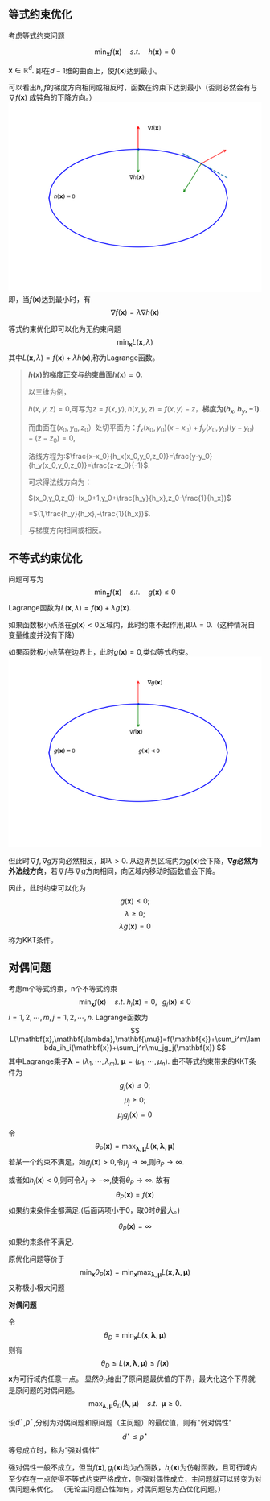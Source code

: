 ## 等式约束优化

考虑等式约束问题

$$
    \min_{\mathbf{x}} f(\mathbf{x})\quad s.t.\quad h(\mathbf{x})=0
$$

$\mathbf{x}\in \mathbb{R}^d$.
即在$d-1$维的曲面上，使$f(\mathbf{x})$达到最小。

可以看出$h,f$的梯度方向相同或相反时，函数在约束下达到最小（否则必然会有与$\nabla f(\mathbf{x})$ 成钝角的下降方向。）
![image](./1.png)
即，当$f(\mathbf{x})$达到最小时，有
$$
\nabla f(\mathbf{x}) = \lambda\nabla h(\mathbf{x})
$$

等式约束优化即可以化为无约束问题
$$
\min_{\mathbf{x}}L(\mathbf{x},\lambda)
$$
其中$L(\mathbf{x},\lambda)=f(\mathbf{x})+\lambda h(\mathbf{x})$,称为Lagrange函数。

> **$h(\mathbf{x})$的梯度正交与约束曲面$h(\mathbf{x})=0$.**
>
> 以三维为例，
>
> $h(x,y,z)=0$,可写为$z=f(x,y),h(x,y,z) =f(x,y)-z$，**梯度为$(h_x,h_y,-1)$**.
>
> 而曲面在$(x_0,y_0,z_0）$处切平面为：$f_x(x_0,y_0)(x-x_0)+f_y(x_0,y_0)(y-y_0)-(z-z_0)=0$,
>
> 法线方程为:$\frac{x-x_0}{h_x(x_0,y_0,z_0)}=\frac{y-y_0}{h_y(x_0,y_0,z_0)}=\frac{z-z_0}{-1}$.
>
> 可求得法线方向为：
>
> $(x_0,y_0,z_0)-(x_0+1,y_0+\frac{h_y}{h_x},z_0-\frac{1}{h_x})$
>
> =$(1,\frac{h_y}{h_x},-\frac{1}{h_x})$. 
>
> 与梯度方向相同或相反。


## 不等式约束优化
问题可写为
$$
\min_{\mathbf{x}} f(\mathbf{x})\quad s.t.\quad g(\mathbf{x})\leqslant 0
$$
Lagrange函数为$L(\mathbf{x},\lambda)=f(\mathbf{x})+\lambda g(\mathbf{x})$.

如果函数极小点落在$g(\mathbf{x})<0$区域内，此时约束不起作用,即$\lambda=0$.（这种情况自变量维度并没有下降）

如果函数极小点落在边界上，此时$g(\mathbf{x})=0$,类似等式约束。
![image](./2.png)

但此时$\nabla f,\nabla g$方向必然相反，即$\lambda > 0$.
从边界到区域内为$g(\mathbf{x})$会下降，**$\nabla g$必然为外法线方向**，若$\nabla f$与$\nabla g$方向相同，向区域内移动时函数值会下降。

因此，此时约束可以化为
$$
g(\mathbf{x}) \leqslant 0 ;
$$
$$
\lambda \geqslant 0;
$$
$$
\lambda g(\mathbf{x}) = 0
$$
称为KKT条件。

## 对偶问题
考虑m个等式约束，n个不等式约束
$$
\min_{\mathbf{x}} f(\mathbf{x})\quad s.t.{~}h_i(\mathbf{x}) = 0,{~~}g_j(\mathbf{x}) \leqslant 0
$$
$i = 1,2,\cdots,m,j=1,2,\cdots,n$.
Lagrange函数为
$$
L(\mathbf{x},\mathbf{\lambda},\mathbf{\mu})=f(\mathbf{x})+\sum_i^m\lambda_ih_i(\mathbf{x})+\sum_j^n\mu_jg_j(\mathbf{x})
$$
其中Lagrange乘子$\mathbf{\lambda}=(\lambda_1,\cdots,\lambda_m)$,
$\mathbf{\mu}=(\mu_1,\cdots,\mu_n)$.
由不等式约束带来的KKT条件为
$$
g_j(\mathbf{x}) \leqslant 0;
$$
$$
\mu_j\geqslant 0;
$$
$$
\mu_j g_j(\mathbf{x}) = 0
$$

令
$$
\theta_P(\mathbf{x})=\max_{\mathbf{\lambda},\mathbf{\mu}}L(\mathbf{x},\mathbf{\lambda},\mathbf{\mathbf{\mu}})
$$
若某一个约束不满足，如$g_j(\mathbf{x}) > 0$,令$\mu_j\to\infty$,则$\theta_P\to\infty$.

或者如$h_i(\mathbf{x})<0$,则可令$\lambda_i \to -\infty$,使得$\theta_P\to\infty$.
故有
$$
\theta_P({\mathbf{x}}) = f(\mathbf{x})
$$
如果约束条件全都满足.(后面两项小于0，取0时$\theta$最大。)

$$
\theta_P(\mathbf{x}) = \infty
$$
如果约束条件不满足.

原优化问题等价于
$$
\min_{\mathbf{x}} \theta_P(\mathbf{x})=\min_{\mathbf{x}}\max_{\mathbf{\lambda},\mathbf{\mu}}L(\mathbf{x},\mathbf{\lambda},\mathbf{\mu})
$$
又称极小极大问题

**对偶问题**

令
$$
\theta_D=\min_\mathbf{x}L(\mathbf{x},\mathbf{\lambda},\mathbf{\mu})
$$
则有
$$
\theta_D\leqslant L(\mathbf{x},\mathbf{\lambda},\mathbf{\mu})\leqslant f(\mathbf{x})
$$
$\mathbf{x}$为可行域内任意一点。
显然$\theta_D$给出了原问题最优值的下界，最大化这个下界就是原问题的对偶问题。
$$
\max_{\mathbf{\lambda},\mathbf{\mu}} \theta_D(\mathbf{\lambda},\mathbf{\mu})\quad s.t.{~~}\mathbf{\mu} \geqslant 0.
$$

设$d^\star$,$p^\star$,分别为对偶问题和原问题（主问题）的最优值，则有"弱对偶性"
$$
d^\star \leqslant p^\star
$$
等号成立时，称为“强对偶性”

强对偶性一般不成立，但当$f(\mathbf{x}),g_j(\mathbf{x})$均为凸函数，$h_i(\mathbf{x})$为仿射函数，且可行域内至少存在一点使得不等式约束严格成立，则强对偶性成立，主问题就可以转变为对偶问题来优化。
（无论主问题凸性如何，对偶问题总为凸优化问题。）
